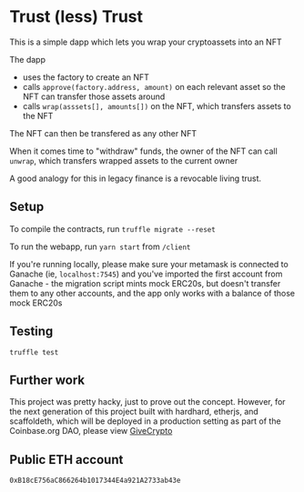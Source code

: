 # Trust (less) Trust

This is a simple dapp which lets you wrap your cryptoassets into an NFT

The dapp
* uses the factory to create an NFT 
* calls `approve(factory.address, amount)` on each relevant asset so the NFT can transfer those assets around
* calls `wrap(asssets[], amounts[])` on the NFT, which transfers assets to the NFT

The NFT can then be transfered as any other NFT

When it comes time to "withdraw" funds, the owner of the NFT can call `unwrap`, which transfers wrapped assets to the current owner

A good analogy for this in legacy finance is a revocable living trust.

## Setup

To compile the contracts, run `truffle migrate --reset`

To run the webapp, run `yarn start` from `/client`

If you're running locally, please make sure your metamask is connected to Ganache (ie, `localhost:7545`) and you've imported the first account from Ganache - the migration script mints mock ERC20s, but doesn't transfer them to any other accounts, and the app only works with a balance of those mock ERC20s

## Testing

`truffle test`

## Further work

This project was pretty hacky, just to prove out the concept. However, for the next generation of this project built with hardhard, etherjs, and scaffoldeth, which will be deployed in a production setting as part of the Coinbase.org DAO, please view [GiveCrypto](https://github.com/givecrypto/trustless-trust)

## Public ETH account

`0xB18cE756aC866264b1017344E4a921A2733ab43e`
